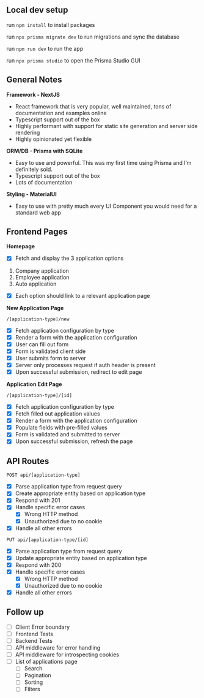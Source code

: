 ## Local dev setup

run `npm install` to install packages

run `npx prisma migrate dev` to run migrations and sync the database

run `npm run dev` to run the app

run `npx prisma studio` to open the Prisma Studio GUI

## General Notes

**Framework - NextJS**

- React framework that is very popular, well maintained, tons of documentation and examples online
- Typescript support out of the box
- Highly performant with support for static site generation and server side rendering
- Highly opinionated yet flexible

**ORM/DB - Prisma with SQLite**

- Easy to use and powerful. This was my first time using Prisma and I’m definitely sold.
- Typescript support out of the box
- Lots of documentation

**Styling - MaterialUI**

- Easy to use with pretty much every UI Component you would need for a standard web app

## Frontend Pages

**Homepage**

- [x] Fetch and display the 3 application options

1. Company application
2. Employee application
3. Auto application

- [x] Each option should link to a relevant application page

**New Application Page**

`/[application-type]/new`

- [x] Fetch application configuration by type
- [x] Render a form with the application configuration
- [x] User can fill out form
- [x] Form is validated client side
- [x] User submits form to server
- [x] Server only processes request if auth header is present
- [x] Upon successful submission, redirect to edit page

**Application Edit Page**

`/[application-type]/[id]`

- [x] Fetch application configuration by type
- [x] Fetch filled out application values
- [x] Render a form with the application configuration
- [x] Populate fields with pre-filled values
- [x] Form is validated and submitted to server
- [x] Upon successful submission, refresh the page

## API Routes

`POST api/[application-type]`

- [x] Parse application type from request query
- [x] Create appropriate entity based on application type
- [x] Respond with 201
- [x] Handle specific error cases
  - [x] Wrong HTTP method
  - [x] Unauthorized due to no cookie
- [x] Handle all other errors

`PUT api/[application-type/[id]`

- [x] Parse application type from request query
- [x] Update appropriate entity based on application type
- [x] Respond with 200
- [x] Handle specific error cases
  - [x] Wrong HTTP method
  - [x] Unauthorized due to no cookie
- [x] Handle all other errors

## Follow up

- [ ] Client Error boundary
- [ ] Frontend Tests
- [ ] Backend Tests
- [ ] API middleware for error handling
- [ ] API middleware for introspecting cookies
- [ ] List of applications page
  - [ ] Search
  - [ ] Pagination
  - [ ] Sorting
  - [ ] Filters
